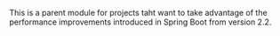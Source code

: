 This is a parent module for projects taht want to take advantage of the performance improvements introduced in Spring Boot from version 2.2.
